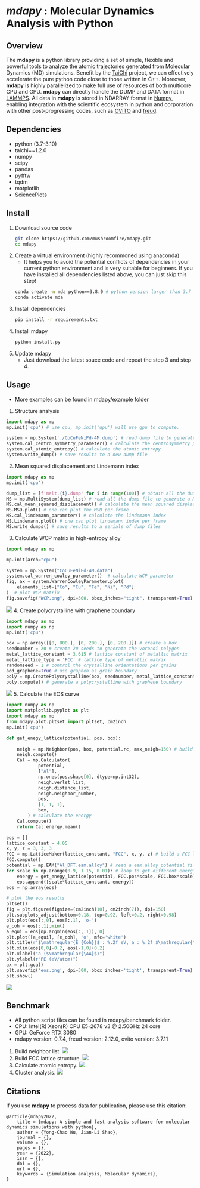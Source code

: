 # *mdapy* : Molecular Dynamics Analysis with Python
## Overview
The **mdapy** is a python library providing a set of simple, flexible and powerful tools to analyze the atomic trajectories generated from Molecular Dynamics (MD) simulations. Benefit by the [TaiChi](https://github.com/taichi-dev/taichi) project, we can effectively accelerate the pure python code close to those written in C++. Moreover, **mdapy** is highly parallelized to make full use of resources of both multicore CPU and GPU. **mdapy** can directly handle the DUMP and DATA format in [LAMMPS](https://www.lammps.org/). All data in **mdapy** is stored in NDARRAY format in [Numpy](https://numpy.org/), enabling integration with the scientific ecosystem in python and corporation with other post-progressing codes, such as [OVITO](https://www.ovito.org/) and [freud](https://github.com/glotzerlab/freud). 
## Dependencies
- python (3.7-3.10)
- taichi==1.2.0
- numpy
- scipy
- pandas
- pyfftw
- tqdm
- matplotlib
- SciencePlots
## Install
1. Download source code
   ```bash
   git clone https://github.com/mushroomfire/mdapy.git
   cd mdapy 
   ```
2. Create a virtual environment (highly recommoned using anaconda)
   - It helps you to avoid the potential conflicts of dependencies in your current python environment and is very suitable for beginners. If you have installed all dependencies listed above, you can just skip this step!
   ```bash
   conda create -n mda python==3.8.0 # python version larger than 3.7 and lower than 3.11 is okay.
   conda activate mda
   ```
3. Install dependencies
    ```bash
   pip install -r requirements.txt
   ```
4. Install mdapy
   ```python
   python install.py
   ```
5. Update mdapy
   - Just download the latest souce code and repeat the step 3 and step 4.
## Usage
- More examples can be found in mdapy/example folder
1. Structure analysis
```python
import mdapy as mp
mp.init('cpu') # use cpu, mp.init('gpu') will use gpu to compute.

system = mp.System('./CoCuFeNiPd-4M.dump') # read dump file to generate a system class
system.cal_centro_symmetry_parameter() # calculate the centrosymmetry parameters
system.cal_atomic_entropy() # calculate the atomic entropy
system.write_dump() # save results to a new dump file
```
2. Mean squared displacement and Lindemann index
```python
import mdapy as mp
mp.init('cpu')

dump_list = [f'melt.{i}.dump' for i in range(100)] # obtain all the dump filenames in a list
MS = mp.MultiSystem(dump_list) # read all the dump file to generate a MultiSystem class
MS.cal_mean_squared_displacement() # calculate the mean squared displacement
MS.MSD.plot() # one can plot the MSD per frame
MS.cal_lindemann_parameter() # calculate the lindemann index
MS.Lindemann.plot() # one can plot lindemann index per frame
MS.write_dumps() # save results to a serials of dump files
```
3. Calculate WCP matrix in high-entropy alloy
```python
import mdapy as mp

mp.init(arch="cpu")

system = mp.System("CoCuFeNiPd-4M.data")
system.cal_warren_cowley_parameter()  # calculate WCP parameter
fig, ax = system.WarrenCowleyParameter.plot(
    elements_list=["Co", "Cu", "Fe", "Ni", "Pd"]
)  # plot WCP matrix
fig.savefig("WCP.png", dpi=300, bbox_inches="tight", transparent=True)
```
![](example/WCP.png)
4. Create polycrystalline with graphene boundary
```python
import mdapy as mp
import numpy as np
mp.init('cpu')

box = np.array([[0, 800.], [0, 200.], [0, 200.]]) # create a box
seednumber = 20 # create 20 seeds to generate the voronoi polygon
metal_lattice_constant = 3.615 # lattice constant of metallic matrix
metal_lattice_type = 'FCC' # lattice type of metallic matrix
randomseed = 1 # control the crystalline orientations per grains
add_graphene=True # use graphen as grain boundary
poly = mp.CreatePolycrystalline(box, seednumber, metal_lattice_constant, metal_lattice_type, randomseed=randomseed, add_graphene=add_graphene, gra_overlap_dis=1.2)
poly.compute() # generate a polycrystalline with graphene boundary
```
![](example/polycrystalline.png)
5. Calculate the EOS curve
```python
import numpy as np
import matplotlib.pyplot as plt
import mdapy as mp
from mdapy.plot.pltset import pltset, cm2inch
mp.init('cpu')

def get_enegy_lattice(potential, pos, box):
    
    neigh = mp.Neighbor(pos, box, potential.rc, max_neigh=150) # build neighbor list
    neigh.compute()
    Cal = mp.Calculator(
            potential,
            ["Al"],
            np.ones(pos.shape[0], dtype=np.int32),
            neigh.verlet_list,
            neigh.distance_list,
            neigh.neighbor_number,
            pos,
            [1, 1, 1],
            box,
        ) # calculate the energy
    Cal.compute()
    return Cal.energy.mean()

eos = []
lattice_constant = 4.05
x, y, z = 3, 3, 3
FCC = mp.LatticeMaker(lattice_constant, "FCC", x, y, z) # build a FCC lattice
FCC.compute()
potential = mp.EAM("Al_DFT.eam.alloy") # read a eam.alloy potential file
for scale in np.arange(0.9, 1.15, 0.01): # loop to get different energies
    energy = get_enegy_lattice(potential, FCC.pos*scale, FCC.box*scale)
    eos.append([scale*lattice_constant, energy])
eos = np.array(eos)

# plot the eos results
pltset()
fig = plt.figure(figsize=(cm2inch(10), cm2inch(7)), dpi=150)
plt.subplots_adjust(bottom=0.18, top=0.92, left=0.2, right=0.98)
plt.plot(eos[:,0], eos[:,1], 'o-')
e_coh = eos[:,1].min()
a_equi = eos[np.argmin(eos[:, 1]), 0]
plt.plot([a_equi], [e_coh], 'o', mfc='white')
plt.title(r'$\mathregular{E_{Coh}}$ : %.2f eV, a : %.2f $\mathregular{\AA}$' % (e_coh, a_equi), fontsize=10)
plt.xlim(eos[0,0]-0.2, eos[-1,0]+0.2)
plt.xlabel("a ($\mathregular{\AA}$)")
plt.ylabel(r"PE (eV/atom)")
ax = plt.gca()
plt.savefig('eos.png', dpi=300, bbox_inches='tight', transparent=True)
plt.show()
```
![](example/eos.png)
## Benchmark
- All python script files can be found in mdapy/benchmark folder.
- CPU: Intel(R) Xeon(R) CPU E5-2678 v3 @ 2.50GHz 24 core
- GPU: GeForce RTX 3080
- mdapy version: 0.7.4, freud version: 2.12.0, ovito version: 3.7.11
1. Build neighbor list.
![](benchmark/buildneighbor_mdapy_freud.png)
2. Build FCC lattice structure.
![](benchmark/build_lattice_mdapy_freud.png)
3. Calculate atomic entropy.
![](benchmark/entropy_mdapy_ovito.png)
4. Cluster analysis.
![](benchmark/cluster_mdapy_ovito.png)
## Citations
If you use **mdapy** to process data for publication, please use this citation:
```
@article{mdapy2022,
    title = {mdapy: A simple and fast analysis software for molecular dynamics simulations with python},
    author = {Yong-Chao Wu, Jian-Li Shao},
    journal = {},
    volume = {},
    pages = {},
    year = {2022},
    issn = {},
    doi = {},
    url = {},
    keywords = {Simulation analysis, Molecular dynamics},
}
```